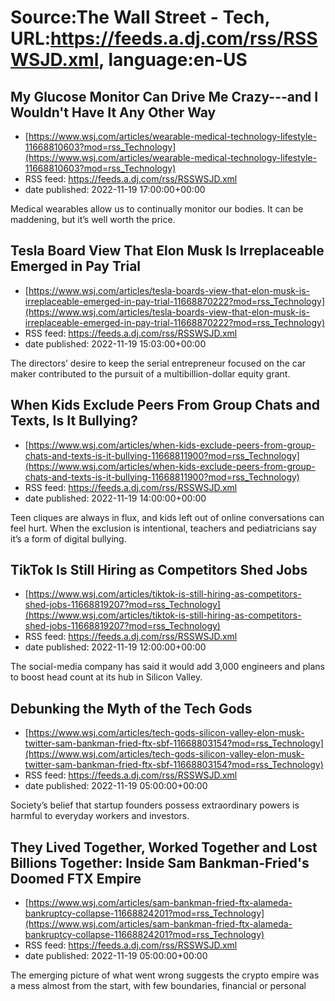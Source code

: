 # Source:The Wall Street - Tech, URL:https://feeds.a.dj.com/rss/RSSWSJD.xml, language:en-US

## My Glucose Monitor Can Drive Me Crazy---and I Wouldn't Have It Any Other Way
 - [https://www.wsj.com/articles/wearable-medical-technology-lifestyle-11668810603?mod=rss_Technology](https://www.wsj.com/articles/wearable-medical-technology-lifestyle-11668810603?mod=rss_Technology)
 - RSS feed: https://feeds.a.dj.com/rss/RSSWSJD.xml
 - date published: 2022-11-19 17:00:00+00:00

Medical wearables allow us to continually monitor our bodies. It can be maddening, but it’s well worth the price.

## Tesla Board View That Elon Musk Is Irreplaceable Emerged in Pay Trial
 - [https://www.wsj.com/articles/tesla-boards-view-that-elon-musk-is-irreplaceable-emerged-in-pay-trial-11668870222?mod=rss_Technology](https://www.wsj.com/articles/tesla-boards-view-that-elon-musk-is-irreplaceable-emerged-in-pay-trial-11668870222?mod=rss_Technology)
 - RSS feed: https://feeds.a.dj.com/rss/RSSWSJD.xml
 - date published: 2022-11-19 15:03:00+00:00

The directors’ desire to keep the serial entrepreneur focused on the car maker contributed to the pursuit of a multibillion-dollar equity grant.

## When Kids Exclude Peers From Group Chats and Texts, Is It Bullying?
 - [https://www.wsj.com/articles/when-kids-exclude-peers-from-group-chats-and-texts-is-it-bullying-11668811900?mod=rss_Technology](https://www.wsj.com/articles/when-kids-exclude-peers-from-group-chats-and-texts-is-it-bullying-11668811900?mod=rss_Technology)
 - RSS feed: https://feeds.a.dj.com/rss/RSSWSJD.xml
 - date published: 2022-11-19 14:00:00+00:00

Teen cliques are always in flux, and kids left out of online conversations can feel hurt. When the exclusion is intentional, teachers and pediatricians say it’s a form of digital bullying.

## TikTok Is Still Hiring as Competitors Shed Jobs
 - [https://www.wsj.com/articles/tiktok-is-still-hiring-as-competitors-shed-jobs-11668819207?mod=rss_Technology](https://www.wsj.com/articles/tiktok-is-still-hiring-as-competitors-shed-jobs-11668819207?mod=rss_Technology)
 - RSS feed: https://feeds.a.dj.com/rss/RSSWSJD.xml
 - date published: 2022-11-19 12:00:00+00:00

The social-media company has said it would add 3,000 engineers and plans to boost head count at its hub in Silicon Valley.

## Debunking the Myth of the Tech Gods
 - [https://www.wsj.com/articles/tech-gods-silicon-valley-elon-musk-twitter-sam-bankman-fried-ftx-sbf-11668803154?mod=rss_Technology](https://www.wsj.com/articles/tech-gods-silicon-valley-elon-musk-twitter-sam-bankman-fried-ftx-sbf-11668803154?mod=rss_Technology)
 - RSS feed: https://feeds.a.dj.com/rss/RSSWSJD.xml
 - date published: 2022-11-19 05:00:00+00:00

Society’s belief that startup founders possess extraordinary powers is harmful to everyday workers and investors.

## They Lived Together, Worked Together and Lost Billions Together: Inside Sam Bankman-Fried's Doomed FTX Empire
 - [https://www.wsj.com/articles/sam-bankman-fried-ftx-alameda-bankruptcy-collapse-11668824201?mod=rss_Technology](https://www.wsj.com/articles/sam-bankman-fried-ftx-alameda-bankruptcy-collapse-11668824201?mod=rss_Technology)
 - RSS feed: https://feeds.a.dj.com/rss/RSSWSJD.xml
 - date published: 2022-11-19 05:00:00+00:00

The emerging picture of what went wrong suggests the crypto empire was a mess almost from the start, with few boundaries, financial or personal

